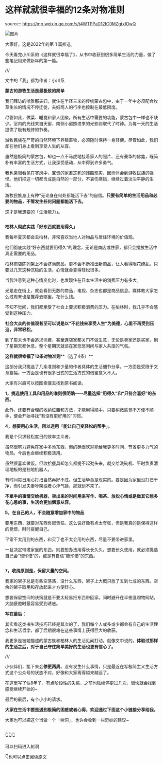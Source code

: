 # 这样就就很幸福的12条对物准则

source:: https://mp.weixin.qq.com/s/t4WTPPaD12IC0MZgtxIOwQ

![图片](https://mmbiz.qpic.cn/mmbiz_gif/hNGGwb8sHSFryQ8Sp1zSDekTzsoTg0BPbTSDc7vnentHkMM3joGIDFo6h35nq9mjSgIicrxqCSOo5PNLB5kOSsA/640?wx_fmt=gif&tp=gif&wxfrom=5&wx_lazy=1)

大家好，这是2022年的第 **1** 篇推送。  

今天看完小川系的《这样就很幸福了》，从书中收获到很多简单生活的力量，做了些笔记用来做新年的第一篇。

///

文中的「我」都为作者：小川系

**蒙古的游牧生活是最极致的简单**

我们拜访的哈雅那夫妇，就住在半径三米的传统蒙古包中，由于一年中必须配合牧草生长的情况不停迁徙，夫妇两人的行李也控制在最低限度。

尽管如此，做菜、睡觉和家人团聚，所有生活中需要的功能，蒙古包中一样也不缺少。室内的光线来自天窗、南侧小窗照进来的光影则取代了时钟。为每一天的生活提供了极有规律的节奏。

游牧民族在严苛的自然环境下养殖畜牧，必须随时保持一身轻便。尽管如此，我们却在他们身上看到享受人生的从容。

虽然是极简的蒙古包，却也一点不马虎地挂着家人的照片、还有豪华的佛龛，既简朴有丰富的生活方式，让我深受感动，从中得到许多勇气。

我也亲眼看见在寒风中，宝贵的家畜冻死的残酷现实，因而体会到游牧民族的强悍。他们把这一切都当成是自然的一部分，不哀伤痛惜，继续过着淡泊平静的生活。

游牧民族身上有种“无论身在何处都能活下去”的自信。**只要有简单的生活用品和必要的物品，不管发生任何问题都能活下去。**

这才是我想要的「生活能力」。

![图片](data:image/gif;base64,iVBORw0KGgoAAAANSUhEUgAAAAEAAAABCAYAAAAfFcSJAAAADUlEQVQImWNgYGBgAAAABQABh6FO1AAAAABJRU5ErkJggg==)

**柏林人彻底实践「好东西就要用得久」**

我每年夏天都会去柏林，非常喜欢当地人对物品与居住环境的价值观。

他们彻底实践“好东西就要用得久”的理念，无论是商店或住家，都只会摆放生活中真正需要的用品。

柏林商店陈列架上不会挤满商品，更不会不断推出新商品，让人看得眼花缭乱。只要过几天这种沉稳的生活，心情就会变得轻松很多。

当我注意到这种心情变化时，也发现住在日本生活中的消费压力有多大。

光是走在街上，就会看到无数的商品，电视、杂志也都是商品信息。媒体教大家怎么过周末也是推荐去哪里，花什么钱。

不知不觉间，我们都承受了社会上要求积极消费的压力。在柏林时，我几乎不会感受到这种压力。

**社会大众的价值观甚至可以说是以“不花钱来享受人生”为美德，心里不再受到压迫，非常轻松。**

到了周末也不会追求消费，甚至连店家都关门不做生意，无论是卖家还是买家，到了星期天都休息，整个星期天就该在家悠悠闲闲与家人共度的气氛。

**这样就很幸福了12条对物准则****（选了4条）**

这部分我只挑选了几条准则和少量的作者具体的生活细节分享。一方面是受限于文章篇幅，一方面是也有很多日式的生活方式的借鉴意义不大。

大家有兴趣可以按图索骥去找到原书阅读。

**1，挑选使用工具和用品的准则很明确——尽量选择“用得久”和“只符合喜好”的东西。**

此外，还要有合理的收纳位置和方法，才能用得顺手，只要稍微感觉不方便不顺手，便会开始寻找“有没有更好用的”习惯。

**4，想要用心生活，所以选用「能让自己变轻松的帮手」。**

我是个只求轻松度日的效率主义者。

虽然很努力避免在家中多添东西，但的确很欢迎能给我更多时间、节省更多力气的物品，今后也会继续积极活用。

虽然很喜欢做饭，但收拾餐具却怎么都提不起劲头来，就交给洗碗机、平时负责清理地板的是扫地机器人。

有时间每日用心打扫当然再好不过，但生活毕竟是现实的。要是因为家里没打扫干净，而引发夫妻吵架或者心浮气躁，那就划不来了。

**不拿手的事情交给机器，空出来的时间用来写作、喝茶、放松心情或是做其它想多花心思的事，生活会更加惬意从容。**

**5，在自己的人，不会随意增加家中的物品**

要用东西，就要对东西负起责任。这么说好像有点太夸张，但是我真的是保持这样的觉悟，时时提醒自己。

平常不太用到的东西，和买了也不太会用的东西，尽量不要带进家里。

一旦决定带进家里的东西，则要想办法用得长长久久。想要长久使用，就必须挑选自己会“想珍惜”的，或是有自信“能珍惜”的东西。

![图片](data:image/gif;base64,iVBORw0KGgoAAAANSUhEUgAAAAEAAAABCAYAAAAfFcSJAAAADUlEQVQImWNgYGBgAAAABQABh6FO1AAAAABJRU5ErkJggg==)

**7，收纳原则是，保留大量的空间。**

我家的架子总是有些空荡荡，没什么东西，架子上大概只放了五到七成的东西。空余的架子取用和存放起来才方便舒心。

想要保留空间的诀窍就是不要太轻易把东西带回家。同时避开在半夜逛购物网站，大脑疲倦时最容易受到诱惑。

**写在最后：**

其实看这类书生活技巧已经是其次的了，我们每个人或多或少都会有自己的生活理念和生活哲学，都了后期很难在这些事情上获得巨大的收获。  

我更多是被她描述的蒙古族和柏林人的生活见闻打动，就像文中说的，**体验过那样的生活之后，对于自己守住简单美好的生活也更有信心了。**

///  

小伙伴们，接下来会**停更两周**。没有发生什么事情，只是最近在写极简主义生活方式这个公众号的状态不对，好像和大家离得越来越远了。

在这里写了快8年了，有点阶段性的失焦，之前也陆续停更过几次，很快就会找到感觉继续开始的~

最后的最后，有个小小的请求。![图片](data:image/gif;base64,iVBORw0KGgoAAAANSUhEUgAAAAEAAAABCAYAAAAfFcSJAAAADUlEQVQImWNgYGBgAAAABQABh6FO1AAAAABJRU5ErkJggg==)

**大家在生活中要是遇到极简的困惑或者心得，欢迎通过下面这个小链接分享给我。**

大家也可以把这个当做一个「树洞」，也许会收到一些奇妙的建议~

![图片](data:image/gif;base64,iVBORw0KGgoAAAANSUhEUgAAAAEAAAABCAYAAAAfFcSJAAAADUlEQVQImWNgYGBgAAAABQABh6FO1AAAAABJRU5ErkJggg==)

👆👆👆

可以扫码进入树洞

👇也可以点击阅读原文
